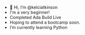 - 👋 Hi, I’m @kelciatkinson
- I'm a very beginner! 
- Completed Ada Build Live
- Hoping to attend a bootcamp soon.
- I’m currently learning Python 


<!---
kelciatkinson/kelciatkinson is a ✨ special ✨ repository because its `README.md` (this file) appears on your GitHub profile.
You can click the Preview link to take a look at your changes.
--->
